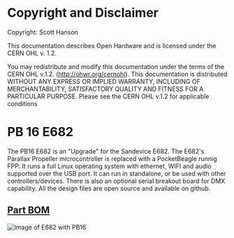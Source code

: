 # Copyright and Disclaimer
Copyright: Scott Hanson

This documentation describes Open Hardware and is licensed under the CERN OHL v. 1.2.

You may redistribute and modify this documentation under the terms of the CERN OHL v.1.2. (http://ohwr.org/cernohl). This documentation is distributed WITHOUT ANY EXPRESS OR IMPLIED WARRANTY, INCLUDING OF MERCHANTABILITY, SATISFACTORY QUALITY AND FITNESS FOR A PARTICULAR PURPOSE. Please see the CERN OHL v.1.2 for applicable conditions

# PB 16 E682

The PB16 E682 is an "Upgrade" for the Sandevice E682. The E682's Parallax Propeller microcontroller is replaced with a PocketBeagle runnig FPP. It runs a full Linux operating system with ethernet, WIFI and audio supported over the USB port. It can run in standalone, or be used with other controllers/devices. There is also an optional serial breakout board for DMX capability. All the design files are open source and available on github.

## [Part BOM](https://github.com/computergeek1507/PB_16/raw/master/PB_16_E682/PB_16_E682_BOM.ods)

![Image of E682 with PB16](https://github.com/computergeek1507/PB_16/raw/master/PB_16_E682/IMG_20190930_213630.jpg)
